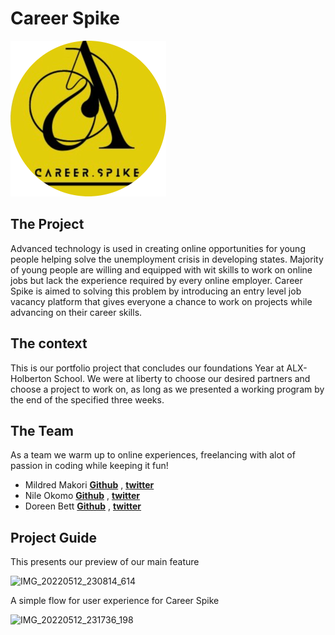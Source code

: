 # Career Spike

![Career Spike Logo](https://github.com/kwamboka1/Career-Spike/blob/main/website/static/assets/img/spike-logo-mod.png)

## The Project

Advanced technology is used in creating online opportunities for young people helping solve the unemployment crisis in developing 
states. Majority of young people are willing and equipped with
wit skills to work on online jobs but lack the experience required by every online employer. Career Spike is aimed to solving this problem by introducing an entry level job vacancy platform that gives everyone a chance to work on projects while advancing on their career skills.

## The context

This is our portfolio project that concludes our foundations Year at ALX-Holberton School. We were at liberty to choose our desired partners and choose a project to work on, as long as we presented a working program by the end of the specified three weeks.
## The Team
As a team we warm up to online experiences, freelancing with alot of passion in coding while keeping it fun!

  * Mildred Makori **[Github](https://github.com/kwamboka1)** , **[twitter](https://twitter.com/makori_mildred)**
  * Nile Okomo **[Github](https://github.com/beingnile)** , **[twitter](https://twitter.com/beingnile)**
  * Doreen Bett **[Github](https://github.com/doreenbett)** , **[twitter](https://twitter.com/doreenbett)**

## Project Guide

This presents our preview of our main feature

![IMG_20220512_230814_614](https://user-images.githubusercontent.com/88307192/168160063-0f58e7c7-c4cc-46f5-99b0-8d212813894f.JPG)

A simple flow for user experience for Career Spike

![IMG_20220512_231736_198](https://user-images.githubusercontent.com/88307192/168161038-ea8686a9-4b5c-46d0-a076-7ce536c5ea53.JPG)




